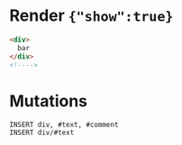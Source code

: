 # Render `{"show":true}`

```html
<div>
  bar
</div>
<!---->
```

# Mutations
```
INSERT div, #text, #comment
INSERT div/#text
```